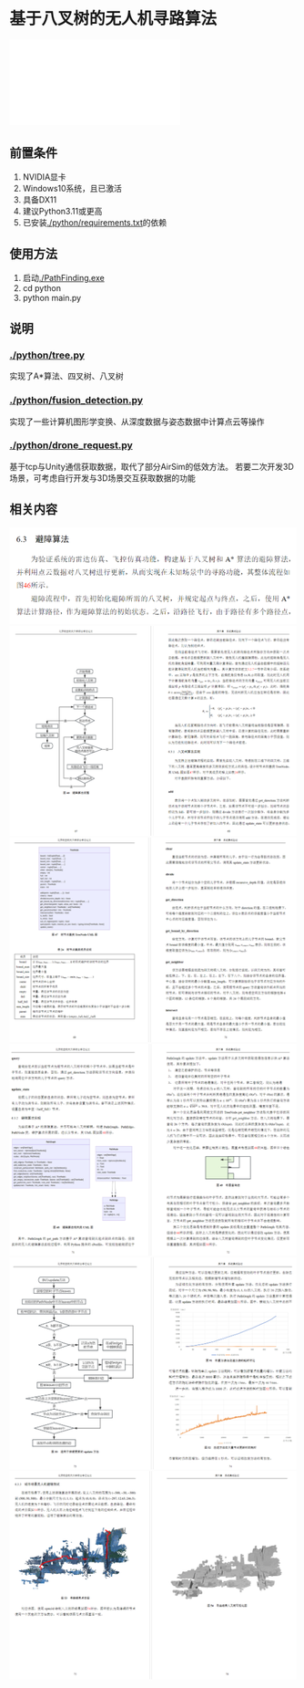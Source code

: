 # 基于八叉树的无人机寻路算法
<iframe src="//player.bilibili.com/player.html?isOutside=true&aid=113597824895460&bvid=BV1hmi9YTEy7&cid=27186299104&p=1" scrolling="no" border="0" frameborder="no" framespacing="0" allowfullscreen="true"></iframe>

## 前置条件
1. NVIDIA显卡
2. Windows10系统，且已激活
3. 具备DX11
4. 建议Python3.11或更高
5. 已安装[./python/requirements.txt]()的依赖

## 使用方法
1. 启动[./PathFinding.exe]()
2. cd python
3. python main.py

## 说明
### [./python/tree.py]()
实现了A*算法、四叉树、八叉树
### [./python/fusion_detection.py]()
实现了一些计算机图形学变换、从深度数据与姿态数据中计算点云等操作
### [./python/drone_request.py]()
基于tcp与Unity通信获取数据，取代了部分AirSim的低效方法。
若要二次开发3D场景，可考虑自行开发与3D场景交互获取数据的功能

## 相关内容
![](figures/1.png)
![](figures/2.png)
![](figures/3.png)
![](figures/4.png)
![](figures/5.png)
![](figures/6.png)